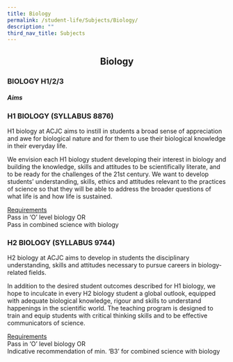 ```yaml
---
title: Biology
permalink: /student-life/Subjects/Biology/
description: ""
third_nav_title: Subjects
---
```

## <center> Biology </center>

### BIOLOGY H1/2/3

##### Aims

### H1 BIOLOGY (SYLLABUS 8876)


H1 biology at ACJC aims to instill in students a broad sense of appreciation and awe for biological nature and for them to use their biological knowledge in their everyday life.  

  
We envision each H1 biology student developing their interest in biology and building the knowledge, skills and attitudes to be scientifically literate, and to be ready for the challenges of the 21st century. We want to develop students’ understanding, skills, ethics and attitudes relevant to the practices of science so that they will be able to address the broader questions of what life is and how life is sustained.

  
<u>Requirements</u><br>
Pass in ‘O’ level biology OR <br>
Pass in combined science with biology


### H2 BIOLOGY (SYLLABUS 9744)


H2 biology at ACJC aims to develop in students the disciplinary understanding, skills and attitudes necessary to pursue careers in biology-related fields.  

In addition to the desired student outcomes described for H1 biology, we hope to inculcate in every H2 biology student a global outlook, equipped with adequate biological knowledge, rigour and skills to understand happenings in the scientific world. The teaching program is designed to train and equip students with critical thinking skills and to be effective communicators of science.

  
<u>Requirements</u>
<br>Pass in ‘O’ level biology OR<br>
Indicative recommendation of min. ‘B3’ for combined science with biology